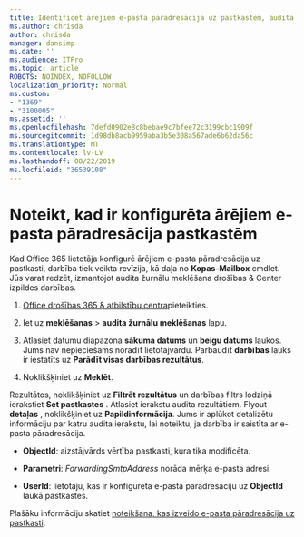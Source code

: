 ```yaml
---
title: Identificēt ārējiem e-pasta pāradresācija uz pastkastēm, audita žurnālos
ms.author: chrisda
author: chrisda
manager: dansimp
ms.date: ''
ms.audience: ITPro
ms.topic: article
ROBOTS: NOINDEX, NOFOLLOW
localization_priority: Normal
ms.custom:
- "1369"
- "3100005"
ms.assetid: ''
ms.openlocfilehash: 7defd0902e8c8bebae9c7bfee72c3199cbc1909f
ms.sourcegitcommit: 1d98db8acb9959aba3b5e308a567ade6b62da56c
ms.translationtype: MT
ms.contentlocale: lv-LV
ms.lasthandoff: 08/22/2019
ms.locfileid: "36539108"
---
```

# <a name="identify-when-external-email-forwarding-is-configured-on-mailboxes"></a>Noteikt, kad ir konfigurēta ārējiem e-pasta pāradresācija pastkastēm

Kad Office 365 lietotāja konfigurē ārējiem e-pasta pāradresācija uz pastkasti, darbība tiek veikta revīzija, kā daļa no **Kopas-Mailbox** cmdlet. Jūs varat redzēt, izmantojot audita žurnālu meklēšana drošības & Center izpildes darbības.

1. [Office drošības 365 & atbilstību centra](https://protection.office.com/)pieteikties.

2. Iet uz **meklēšanas** > **audita žurnālu meklēšanas** lapu.

3. Atlasiet datumu diapazona **sākuma datums** un **beigu datums** laukos. Jums nav nepieciešams norādīt lietotājvārdu. Pārbaudīt **darbības** lauks ir iestatīts uz **Parādīt visas darbības rezultātus**.

4. Noklikšķiniet uz **Meklēt**.

Rezultātos, noklikšķiniet uz **Filtrēt rezultātus** un darbības filtrs lodziņā ierakstiet **Set pastkastes** . Atlasiet ierakstu audita rezultātiem. Flyout **detaļas** , noklikšķiniet uz **Papildinformācija**. Jums ir aplūkot detalizētu informāciju par katru audita ierakstu, lai noteiktu, ja darbība ir saistīta ar e-pasta pāradresācija.

- **ObjectId**: aizstājvārds vērtība pastkasti, kura tika modificēta.

- **Parametri**: _ForwardingSmtpAddress_ norāda mērķa e-pasta adresi.

- **UserId**: lietotāju, kas ir konfigurēta e-pasta pāradresāciju uz **ObjectId** laukā pastkastes.

Plašāku informāciju skatiet [noteikšana, kas izveido e-pasta pāradresācija uz pastkasti](https://docs.microsoft.com/office365/securitycompliance/auditing-troubleshooting-scenarios#determining-who-set-up-email-forwarding-for-a-mailbox).
